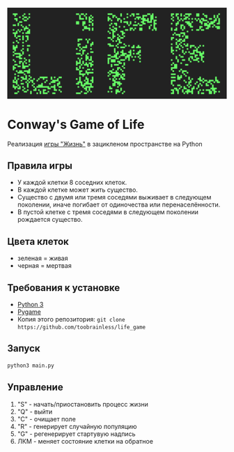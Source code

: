 ![LIFE](https://github.com/toobrainless/life_game/blob/main/LIFE.png "LIFE")
# Conway's Game of Life

Реализация [игры "Жизнь"](https://ru.wikipedia.org/wiki/Игра_«Жизнь») в зацикленом пространстве на Python

## Правила игры

- У каждой клетки 8 соседних клеток.
- В каждой клетке может жить существо.
- Существо с двумя или тремя соседями выживает в следующем поколении, иначе погибает от одиночества или перенаселённости.
- В пустой клетке с тремя соседями в следующем поколении рождается существо.

## Цвета клеток

- зеленая = живая
- черная = мертвая

## Требования к установке

- [Python 3](https://www.python.org/downloads/release/python-389/)
- [Pygame](http://www.pygame.org)
- Копия этого репозитория: `git clone https://github.com/toobrainless/life_game` 

## Запуск

```sh
python3 main.py
```

## Управление
1. "S" - начать/приостановить процесс жизни
2. "Q" - выйти
3. "C" - очищает полe
4. "R" - генерирует случайную популяцию
5. "G" - регенерирует стартувую надпись
6. ЛКМ - меняет состояние клетки на обратное



